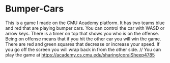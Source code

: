 # Bumper-Cars
This is a game I made on the CMU Academy platform. It has two teams blue and red that are playing bumper cars. You can control the car with WASD or arrow keys. There is a timer on top that shows you who is on the offense. 
Being on offense means that if you hit the other car you will win the game. There are red and green squares that decrease or increase your speed. If you go off the screen you will wrap back in from the other side. 
// You can play the game at https://academy.cs.cmu.edu/sharing/coralSheep4785
